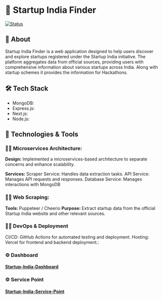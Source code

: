 # 🚀 Startup India Finder
[![Status](https://img.shields.io/badge/status-building-yellow)](https://github.com/DataWizard1631/Startup-India-Finder/)

## 📌 About
Startup India Finder is a web application designed to help users discover and explore startups registered under the Startup India initiative. The platform aggregates data from official sources, providing users with comprehensive information about various startups across India. Along with startup schemes it provides the information for Hackathons.

## 🛠️ Tech Stack
  - MongoDB: 
  - Express.js: 
  - Next.js: 
  - Node.js: 

## 🔧 Technologies & Tools

### 🧑‍💻 Microservices Architecture: 
<B>Design:</B> Implemented a microservices-based architecture to separate concerns and enhance scalability. 

<B>Services:</B>
Scraper Service: Handles data extraction tasks.
API Service: Manages API requests and responses.
Database Service: Manages interactions with MongoDB

### 🧑‍💻 Web Scraping: 
<B> Tools: </B> Puppeteer / Cheerio
<B> Purpose: </B> Extract startup data from the official Startup India website and other relevant sources.

### 🧑‍💻 DevOps & Deployment
CI/CD: GitHub Actions for automated testing and deployment.
Hosting: Vercel for frontend and backend deployment.: 

### ⚙️ Dashboard
#### [Startup-India-Dashboard](startup-india-finder.vercel.app)

### ⚙️ Service Point
#### [Startup-India-Service-Point](startup-india-service-point.vercel.app)

